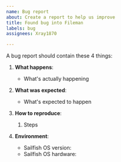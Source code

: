 ```yaml
---
name: Bug report
about: Create a report to help us improve
title: Found bug into Fileman
labels: bug
assignees: Xray1870

---
```


A bug report should contain these 4 things:

1. **What happens**: 
    - What's actually happening
    
2. **What was expected**:
    - What's expected to happen

3. **How to reproduce**: 
    1. Steps

4. **Environment**: 
    - Sailfish OS version:
    - Sailfish OS hardware:
